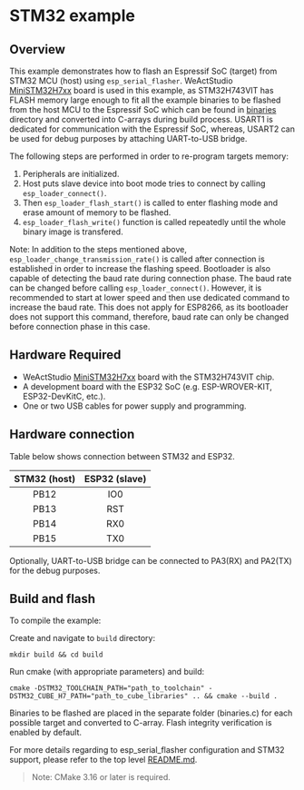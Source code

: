# STM32 example

## Overview

This example demonstrates how to flash an Espressif SoC (target) from STM32 MCU (host) using `esp_serial_flasher`. WeActStudio [MiniSTM32H7xx](https://github.com/WeActStudio/MiniSTM32H7xx) board is used in this example, as STM32H743VIT has FLASH memory large enough to fit all the example binaries to be flashed from the host MCU to the Espressif SoC which can be found in [binaries](../binaries/) directory and converted into C-arrays during build process. USART1 is dedicated for communication with the Espressif SoC, whereas, USART2 can be used for debug purposes by attaching UART-to-USB bridge.

The following steps are performed in order to re-program targets memory:

1. Peripherals are initialized.
2. Host puts slave device into boot mode tries to connect by calling `esp_loader_connect()`.
3. Then `esp_loader_flash_start()` is called to enter flashing mode and erase amount of memory to be flashed.
4. `esp_loader_flash_write()` function is called repeatedly until the whole binary image is transfered.

Note: In addition to the steps mentioned above, `esp_loader_change_transmission_rate()` is called after connection is established in order to increase the flashing speed. Bootloader is also capable of detecting the baud rate during connection phase. The baud rate can be changed before calling `esp_loader_connect()`. However, it is recommended to start at lower speed and then use dedicated command to increase the baud rate. This does not apply for ESP8266, as its bootloader does not support this command, therefore, baud rate can only be changed before connection phase in this case.

## Hardware Required

* WeActStudio [MiniSTM32H7xx](https://github.com/WeActStudio/MiniSTM32H7xx) board with the STM32H743VIT chip.
* A development board with the ESP32 SoC (e.g. ESP-WROVER-KIT, ESP32-DevKitC, etc.).
* One or two USB cables for power supply and programming.

## Hardware connection

Table below shows connection between STM32 and ESP32.

| STM32 (host) | ESP32 (slave) |
|:------------:|:-------------:|
|    PB12      |      IO0      |
|    PB13      |      RST      |
|    PB14      |      RX0      |
|    PB15      |      TX0      |

Optionally, UART-to-USB bridge can be connected to PA3(RX) and PA2(TX) for the debug purposes.

## Build and flash

To compile the example:

Create and navigate to `build` directory:
```
mkdir build && cd build
```
Run cmake (with appropriate parameters) and build: 
```
cmake -DSTM32_TOOLCHAIN_PATH="path_to_toolchain" -DSTM32_CUBE_H7_PATH="path_to_cube_libraries" .. && cmake --build .
```

Binaries to be flashed are placed in the separate folder (binaries.c) for each possible target and converted to C-array. Flash integrity verification is enabled by default.

For more details regarding to esp_serial_flasher configuration and STM32 support, please refer to the top level [README.md](../../README.md).

> Note: CMake 3.16 or later is required.
